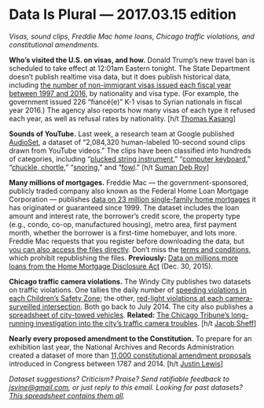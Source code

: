 Data Is Plural — 2017.03.15 edition
===================================

*Visas, sound clips, Freddie Mac home loans, Chicago traffic violations, and constitutional amendments.*


__Who’s visited the U.S. on visas, and how.__ Donald Trump’s new travel ban is scheduled to take effect at 12:01am Eastern tonight. The State Department doesn’t publish realtime visa data, but it does publish historical data, including [the number of non-immigrant visas issued each fiscal year between 1997 and 2016](https://travel.state.gov/content/visas/en/law-and-policy/statistics/non-immigrant-visas.html), by nationality and visa type. (For example, the government issued 226 “fiancé(e)” K-1 visas to Syrian nationals in fiscal year 2016.) The agency also reports how many visas of each type it refused each year, as well as refusal rates by nationality. [h/t [Thomas Kasang](https://github.com/axibase/atsd-use-cases/blob/master/USVisaRefusal/README.md)]


__Sounds of YouTube.__ Last week, a research team at Google published [AudioSet](https://research.google.com/audioset/), a dataset of “2,084,320 human-labeled 10-second sound clips drawn from YouTube videos.” The clips have been classified into hundreds of categories, including “[plucked string instrument](https://research.google.com/audioset/dataset/plucked_string_instrument.html),” “[computer keyboard](https://research.google.com/audioset/dataset/computer_keyboard.html),” “[chuckle, chortle](https://research.google.com/audioset//dataset/chuckle_chortle.html),” “[snoring](https://research.google.com/audioset/dataset/snoring.html),” and “[fowl](https://research.google.com/audioset/dataset/fowl.html).” [h/t [Suman Deb Roy](https://twitter.com/_RoySD/status/840227343142670336)]


__Many millions of mortgages.__ Freddie Mac — the government-sponsored, publicly traded company also known as the Federal Home Loan Mortgage Corporation — publishes [data on 23 million single-family home mortgages](http://www.freddiemac.com/news/finance/sf_loanlevel_dataset.html) it has originated or guaranteed since 1999. The dataset includes the loan amount and interest rate, the borrower’s credit score, the property type (e.g., condo, co-op, manufactured housing), metro area, first payment month, whether the borrower is a first-time homebuyer, and lots more. Freddie Mac requests that you register before downloading the data, but [you can also access the files directly](https://www.reddit.com/r/datasets/comments/5x0tws/freddie_mac_fixedrate_mortgage_dataset_from/). Don’t miss the [terms and conditions](https://freddiemac.embs.com/FLoan/HistoricalDataTerms.html), which prohibit republishing the files. __Previously:__ [Data on millions more loans from the Home Mortgage Disclosure Act](https://www.data-is-plural.com/archive/2015-12-30-edition) (Dec. 30, 2015).


__Chicago traffic camera violations.__ The Windy City publishes two datasets on traffic violations. One tallies the daily number of [speeding violations in each Children’s Safety Zone](https://data.cityofchicago.org/Transportation/Speed-Camera-Violations/hhkd-xvj4/); the other, [red-light violations at each camera-surveilled intersection](https://data.cityofchicago.org/Transportation/Red-Light-Camera-Violations/spqx-js37). Both go back to July 2014. The city also publishes a [spreadsheet of city-towed vehicles](https://data.cityofchicago.org/Transportation/Towed-Vehicles/ygr5-vcbg). __Related:__ [The Chicago Tribune’s long-running investigation into the city’s traffic camera troubles](http://www.chicagotribune.com/news/watchdog/redlight/). [h/t [Jacob Sheff](https://www.datazar.com/file/f0c0d92c9-1ae3-468d-ac50-dfc82c32b30c)]


__Nearly every proposed amendment to the Constitution.__ To prepare for an exhibition last year, the National Archives and Records Administration created a dataset of more than [11,000 constitutional amendment proposals](https://www.archives.gov/open/dataset-amendments.html) introduced in Congress between 1787 and 2014. [h/t [Justin Lewis](https://www.datazar.com/file/f5d4b5cb5-8a4e-4ff0-905e-fe2f1acbd5e0)]


*Dataset suggestions? Criticism? Praise? Send ratifiable feedback to <jsvine@gmail.com>, or just reply to this email. Looking for past datasets? [This spreadsheet contains them all](https://docs.google.com/spreadsheets/d/1wZhPLMCHKJvwOkP4juclhjFgqIY8fQFMemwKL2c64vk).*